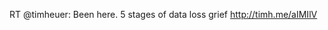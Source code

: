 <!--
id: 557880365
link: http://kevinisom.info/post/557880365/rt-timheuer-been-here-5-stages-of-data-loss
slug: rt-timheuer-been-here-5-stages-of-data-loss
date: Thu Apr 29 2010 19:10:57 GMT+1200 (NZST)
raw: {"blog_name":"kevinisom","id":557880365,"post_url":"http://kevinisom.info/post/557880365/rt-timheuer-been-here-5-stages-of-data-loss","slug":"rt-timheuer-been-here-5-stages-of-data-loss","type":"text","date":"2010-04-29 07:10:57 GMT","timestamp":1272525057,"state":"published","format":"html","reblog_key":"aO9tgkFQ","tags":[],"short_url":"http://tmblr.co/Zw68YyXG9Gj","highlighted":[],"feed_item":"http://twitter.com/kev_nz/statuses/13050967943","from_feed_id":"650289","note_count":0,"title":null,"body":"<p>RT @timheuer: Been here. 5 stages of data loss grief <a href=\"http://timh.me/aIMIlV\" target=\"_blank\">http://timh.me/aIMIlV</a></p>"}
publish: 2010-04-029
tags: 
title: null
-->


RT @timheuer: Been here. 5 stages of data loss grief
<http://timh.me/aIMIlV>


